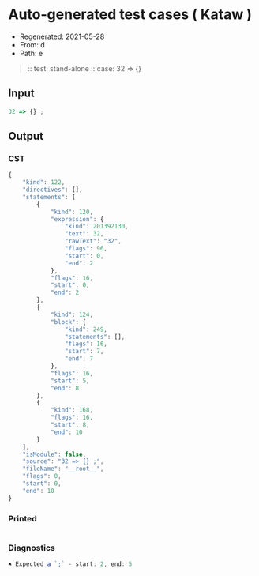# Auto-generated test cases ( Kataw )
- Regenerated: 2021-05-28
- From: d
- Path: e
> :: test: stand-alone
> :: case: 32 => {}
## Input

`````js
32 => {} ;
`````
## Output

### CST

```javascript
{
    "kind": 122,
    "directives": [],
    "statements": [
        {
            "kind": 120,
            "expression": {
                "kind": 201392130,
                "text": 32,
                "rawText": "32",
                "flags": 96,
                "start": 0,
                "end": 2
            },
            "flags": 16,
            "start": 0,
            "end": 2
        },
        {
            "kind": 124,
            "block": {
                "kind": 249,
                "statements": [],
                "flags": 16,
                "start": 7,
                "end": 7
            },
            "flags": 16,
            "start": 5,
            "end": 8
        },
        {
            "kind": 168,
            "flags": 16,
            "start": 8,
            "end": 10
        }
    ],
    "isModule": false,
    "source": "32 => {} ;",
    "fileName": "__root__",
    "flags": 0,
    "start": 0,
    "end": 10
}
```

### Printed

```javascript

```

### Diagnostics

```javascript
✖ Expected a `;` - start: 2, end: 5

```


